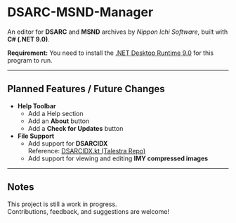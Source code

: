 # DSARC-MSND-Manager

An editor for **DSARC** and **MSND** archives by *Nippon Ichi Software*, built with **C# (.NET 9.0)**.

**Requirement:** You need to install the [.NET Desktop Runtime 9.0](https://dotnet.microsoft.com/en-us/download/dotnet/9.0) for this program to run.

---

## Planned Features / Future Changes

- **Help Toolbar**
  - Add a Help section
  - Add an **About** button
  - Add a **Check for Updates** button
- **File Support**
  - Add support for **DSARCIDX**  
    Reference: [DSARCIDX.kt (Talestra Repo)](https://github.com/talestra/talestrakt/blob/master/%40old/game-criminalgirls/src/com/talestra/criminalgirls/DSARCIDX.kt)
  - Add support for viewing and editing **IMY compressed images**

---

## Notes

This project is still a work in progress.  
Contributions, feedback, and suggestions are welcome!
